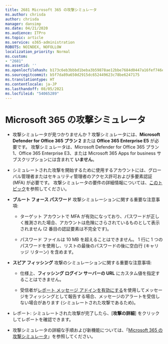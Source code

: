 ```yaml
---
title: 2681 Microsoft 365 の攻撃シミュレータ
ms.author: chrisda
author: chrisda
manager: dansimp
ms.date: 04/21/2020
ms.audience: ITPro
ms.topic: article
ms.service: o365-administration
ROBOTS: NOINDEX, NOFOLLOW
localization_priority: Normal
ms.custom:
- "2681"
ms.assetid: ''
ms.openlocfilehash: b173c6eb3bbbd1beba3b59878ae12bbe7684d0447a16fef746e5b97b82349e53
ms.sourcegitcommit: b5f7da89a650d2915dc652449623c78be6247175
ms.translationtype: HT
ms.contentlocale: ja-JP
ms.lasthandoff: 08/05/2021
ms.locfileid: "54065289"
---
```

# <a name="attack-simulator-in-microsoft-365"></a>Microsoft 365 の攻撃シミュレータ

- 攻撃シミュレータが見つかりませんか ? 攻撃シミュレータには、**Microsoft Defender for Office 365 プラン 2** または **Office 365 Enterprise E5** が必要です。 攻撃シミュレータは、Microsoft Defender for Office 365 プラン 1、Office 365 Enterprise E3、または Microsoft 365 Apps for business サブスクリプションには含まれて **いません**。

- シミュレートされた攻撃を開始するために使用するアカウントには、グローバル管理者またはセキュリティ管理者のアクセス許可および多要素認証 (MFA) が必要です。 攻撃シミュレータの要件の詳細情報については、[このトピック](/microsoft-365/security/office-365-security/attack-simulator)を参照してください。

- **ブルート フォース パスワード** 攻撃シミュレーションに関する重要な注意事項:

  - ターゲット アカウントで MFA が有効になっており、パスワードが正しく推測された場合、アカウントは危険にさらされているものとして表示されません (2 番目の認証要素は不完全です)。

  - パスワード ファイルは 10 MB を超えることはできません。 1 行に 1 つのパスワードを使用し、リストの最後のパスワードの後に空白行 (キャリッジ リターン) を含めます。

- **スピア フィッシング** 攻撃のシミュレーションに関する重要な注意事項:

  - 仕様上、**フィッシング ログイン サーバーの URL** にカスタム値を指定することはできません。

  - 受信者が[レポート メッセージ アドインを有効にする](/microsoft-365/security/office-365-security/enable-the-report-message-add-in)を使用してメッセージをフィッシングとして報告する場合、メッセージのアラートを受信しない場合があります (シミュレートされた攻撃であるため)。

- レポート: シミュレートされた攻撃が完了したら、[**攻撃の詳細**] をクリックしてレポートを確認できます。

- 攻撃シミュレータの詳細な手順および新機能については、「[Microsoft 365 の攻撃シミュレータ](/microsoft-365/security/office-365-security/attack-simulator)」を参照してください。
